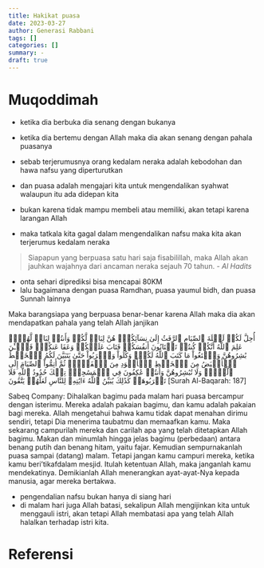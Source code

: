 ```yaml
---
title: Hakikat puasa
date: 2023-03-27
author: Generasi Rabbani
tags: []
categories: []
summary: -
draft: true
---
```


# Muqoddimah

- ketika dia berbuka dia senang dengan bukanya
- ketika dia bertemu dengan Allah maka dia akan senang dengan pahala puasanya

- sebab terjerumusnya orang kedalam neraka adalah kebodohan dan hawa nafsu yang diperturutkan
- dan puasa adalah mengajari kita untuk mengendalikan syahwat walaupun itu ada didepan kita
- bukan karena tidak mampu membeli atau memiliki, akan tetapi karena larangan Allah
- maka tatkala kita gagal dalam mengendalikan nafsu maka kita akan terjerumus kedalam neraka

> Siapapun yang berpuasa satu hari saja fisabilillah, maka Allah akan jauhkan wajahnya dari ancaman neraka sejauh 70 tahun. *- Al Hadits*

- onta sehari diprediksi bisa mencapai 80KM
- lalu bagaimana dengan puasa Ramdhan, puasa yaumul bidh, dan puasa Sunnah lainnya

Maka barangsiapa yang berpuasa benar-benar karena Allah maka dia akan mendapatkan pahala yang telah Allah janjikan

 أُحِلَّ لَكُمۡ لَيۡلَةَ ٱلصِّيَامِ ٱلرَّفَثُ إِلَىٰ نِسَآئِكُمۡۚ هُنَّ لِبَاسٞ لَّكُمۡ وَأَنتُمۡ لِبَاسٞ لَّهُنَّۗ عَلِمَ ٱللَّهُ أَنَّكُمۡ كُنتُمۡ تَخۡتَانُونَ أَنفُسَكُمۡ فَتَابَ عَلَيۡكُمۡ وَعَفَا عَنكُمۡۖ فَٱلۡـَٰٔنَ بَٰشِرُوهُنَّ وَٱبۡتَغُواْ مَا كَتَبَ ٱللَّهُ لَكُمۡۚ وَكُلُواْ وَٱشۡرَبُواْ حَتَّىٰ يَتَبَيَّنَ لَكُمُ ٱلۡخَيۡطُ ٱلۡأَبۡيَضُ مِنَ ٱلۡخَيۡطِ ٱلۡأَسۡوَدِ مِنَ ٱلۡفَجۡرِۖ ثُمَّ أَتِمُّواْ ٱلصِّيَامَ إِلَى ٱلَّيۡلِۚ وَلَا تُبَٰشِرُوهُنَّ وَأَنتُمۡ عَٰكِفُونَ فِي ٱلۡمَسَٰجِدِۗ تِلۡكَ حُدُودُ ٱللَّهِ فَلَا تَقۡرَبُوهَاۗ كَذَٰلِكَ يُبَيِّنُ ٱللَّهُ ءَايَٰتِهِۦ لِلنَّاسِ لَعَلَّهُمۡ يَتَّقُونَ
[Surah Al-Baqarah: 187]

Sabeq Company:
Dihalalkan bagimu pada malam hari puasa bercampur dengan isterimu. Mereka adalah pakaian bagimu, dan kamu adalah pakaian bagi mereka. Allah mengetahui bahwa kamu tidak dapat menahan dirimu sendiri, tetapi Dia menerima taubatmu dan memaafkan kamu. Maka sekarang campurilah mereka dan carilah apa yang telah ditetapkan Allah bagimu. Makan dan minumlah hingga jelas bagimu (perbedaan) antara benang putih dan benang hitam, yaitu fajar. Kemudian sempurnakanlah puasa sampai (datang) malam. Tetapi jangan kamu campuri mereka, ketika kamu beri’tikafdalam mesjid. Itulah ketentuan Allah, maka janganlah kamu mendekatinya. Demikianlah Allah menerangkan ayat-ayat-Nya kepada manusia, agar mereka bertakwa.

- pengendalian nafsu bukan hanya di siang hari
- di malam hari juga Allah batasi, sekalipun Allah mengijinkan kita untuk menggauli istri, akan tetapi Allah membatasi apa yang telah Allah halalkan terhadap istri kita.

# Referensi